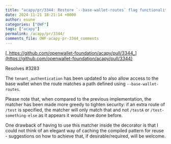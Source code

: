 ```yaml
---
title: "acapy/pr/3344: Restore `--base-wallet-routes` flag functionality"
date: 2024-11-21 18:21:14 +0000
author: esune
categories: ["OWF"]
tags: ["acapy"]
permalink: /acapy/pr/3344/
comments_file: OWF-acapy-pr-3344_comments
---
```


[_https://github.com/openwallet-foundation/acapy/pull/3344_](https://github.com/openwallet-foundation/acapy/pull/3344)

Resolves #3283

The `tenant_authentication` has been updated to also allow access to the base wallet when the route matches a path defined using `--base-wallet-routes`.

Please note that, when compared to the previous implementation, the matcher has been made more greedy to tighten security: if an extra route of `/test` is specified, the matcher will only match that and not `/testA` or `/test-something-else` as it appears it would have done before.

One drawback of having to use this matcher inside the decorator is that I could not think of an elegant way of caching the compiled pattern for reuse - suggestions on how to achieve that, if desirable/required, will be welcome.